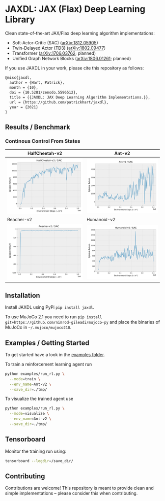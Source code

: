# JAXDL: JAX (Flax) Deep Learning Library

Clean state-of-the-art JAX/Flax deep learning algorithm implementations:

* Soft-Actor-Critic (SAC) ([arXiv:1812.05905](https://arxiv.org/abs/1812.05905))
* Twin-Delayed Actor (TD3) ([arXiv:1802.09477](https://arxiv.org/abs/1802.09477))
* Transformer ([arXiv:1706.03762](https://arxiv.org/abs/1706.03762); planned)
* Unified Graph Network Blocks ([arXiv:1806.01261](https://arxiv.org/abs/1806.01261); planned)

If you use JAXDL in your work, please cite this repository as follows:

```misc
@misc{jaxdl,
  author = {Hart, Patrick},
  month = {10},
  doi = {10.5281/zenodo.5596512},
  title = {{JAXDL: JAX Deep Learning Algorithm Implementations.}},
  url = {https://github.com/patrickhart/jaxdl},
  year = {2021}
}
```


## Results / Benchmark

### Continous Control From States
| HalfCheetah-v2 | Ant-v2 |
| --- | --- |
| ![HalfCheetah-v2](https://raw.githubusercontent.com/patrickhart/jaxdl/master/utils/learning_curves/HalfCheetah-v2.png) | ![Ant-v2](https://raw.githubusercontent.com/patrickhart/jaxdl/master/utils/learning_curves/Ant-v2.png) |
| Reacher-v2 | Humanoid-v2 |
| ![Reacher-v2](https://raw.githubusercontent.com/patrickhart/jaxdl/master/utils/learning_curves/Reacher-v2.png) | ![Humanoid-v2](https://raw.githubusercontent.com/patrickhart/jaxdl/master/utils/learning_curves/Humanoid-v2.png) |


## Installation

Install JAXDL using PyPi `pip install jaxdl`.

To use MuJoCo 2.1 you need to run `pip install git+https://github.com/nimrod-gileadi/mujoco-py` and place the binaries of MuJoCo in `~/.mujoco/mujoco210`.


## Examples / Getting Started

To get started have a look in the [examples folder](./examples).

To train a reinforcement learning agent run

```bash
python examples/run_rl.py \
  --mode=train \
  --env_name=Ant-v2 \
  --save_dir=./tmp/
```

To visualize the trained agent use

```bash
python examples/run_rl.py \
  --mode=visualize \
  --env_name=Ant-v2 \
  --save_dir=./tmp/
```


## Tensorboard

Monitor the training run using:

```bash
tensorboard --logdir=/save_dir/
```


## Contributing

Contributions are welcome!
This repository is meant to provide clean and simple implementations – please consider this when contributing.